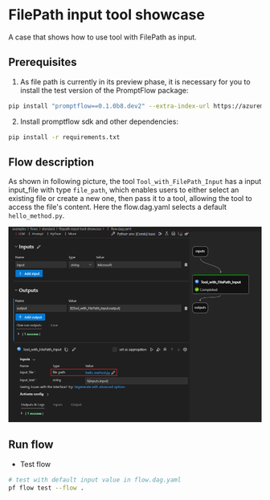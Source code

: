 # FilePath input tool showcase

A case that shows how to use tool with FilePath as input.

## Prerequisites

1. As file path is currently in its preview phase, it is necessary for you to install the test version of the PromptFlow package:

```bash
pip install "promptflow==0.1.0b8.dev2" --extra-index-url https://azuremlsdktestpypi.azureedge.net/promptflow
```

2. Install promptflow sdk and other dependencies:

```bash
pip install -r requirements.txt
```

## Flow description

As shown in following picture, the tool `Tool_with_FilePath_Input` has a input input_file with type `file_path`, which enables users to either select an existing file or create a new one, then pass it to a tool, allowing the tool to access the file's content. Here the flow.dag.yaml selects a default `hello_method.py`.

![flow_description](flow_description.png)

## Run flow

- Test flow

```bash
# test with default input value in flow.dag.yaml
pf flow test --flow .

```